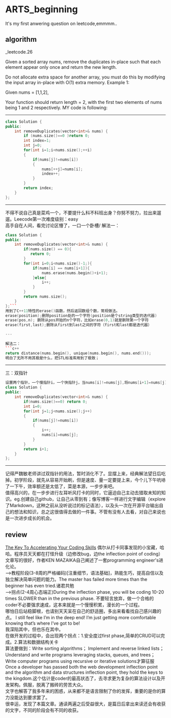 # ARTS_beginning
It's my first anwering question on leetcode,emmmm..

## algorithm
_leetcode.26

Given a sorted array nums, remove the duplicates in-place such that each element appear only once and return the new length.

Do not allocate extra space for another array, you must do this by modifying the input array in-place with O(1) extra memory.
Example 1:

Given nums = [1,1,2],

Your function should return length = 2, with the first two elements of nums being 1 and 2 respectively.
MY code  is following:

---
```c++
class Solution {
public:
    int removeDuplicates(vector<int>& nums) {
        if (nums.size()==0 )return 0;
        int index=1;
        int j=0;
        for(int i=1;i<nums.size();++i)
        {
            if(nums[j]!=nums[i])
            {
                nums[++j]=nums[i];
                index++;
            }
        }
        return index;
    }
};
```
---
不得不说自己真是菜鸡一个，不要提什么科不科班出身？你努不努力，拉出来遛遛。Leecode第一次难度级别：easy     
高手自在人间，看完讨论区懵了，一口一个卧槽/
解法一：
```c++
class Solution {
public:
    int removeDuplicates(vector<int>& nums) {
        if(nums.size() == 0){
           return 0; 
        }
        for(int i=0;i<nums.size()-1;){
            if(nums[i] == nums[i+1]){
                nums.erase(nums.begin()+i+1);
            }else{
                i++;
            }
        }
        return nums.size();
    }
};```
用到了C++11特性的erase()函数，然后返回数组个数，常规做法。
erase(position);删除position处的一个字符(position是个string类型的迭代器)    
erase(pos,n); 删除从pos开始的n个字符，比如erase(0,1)就是删除第一个字符     
erase(first,last);删除从first到last之间的字符（first和last都是迭代器）   

---
     
解法二：
```c++
return distance(nums.begin(), unique(nums.begin(), nums.end()));
明白了无所不用其极是什么，把STL标准库用到了极致；
```

---

三：双指针
```c++
设置两个指针，一个慢指针i，一个快指针j，当nums[i]!=nums[j],将nums[i+1]=nums[j]。
class Solution {
public:
    int removeDuplicates(vector<int>& nums) {
        if(nums.size()==0) return 0;
        int i=0;
        for(int j=1;j<nums.size();j++)
        {
            if(nums[j]!=nums[i])
            {
                i++;
                nums[i]=nums[j];
            }
        }
        return i+1;
    }
};
```
---
   记得严魏敏老师讲过双指针的用法，暂时消化不了。显摆上来，经典解法望日后吃掉。初学阶段，就先从容易开始刷，但是速度、量一定要提上来，今个儿下午吭哧了一下午，效率额还是太低了，菜是本源，一步步来吧。    
   值得高兴的，在一步步进行左耳听风打卡的同时，它逼迫自己主动去猎取未知的知识。eg.创建自己github，让自己从零到有；像写博客一样进行文字编辑（explore了Markdown，这种之前从没听说过的标记语法），以及头一次在开源平台输出自己的想法和知识，总之这很值得去做的一件事。不管有没有人去看，对自己来说也是一次进步成长的机会。

## review
[The Key To Accelerating Your Coding Skills](http://blog.thefirehoseproject.com/posts/learn-to-code-and-be-self-reliant/)
偶尔从打卡同事发现的小宝藏，哈哈。程序员天天都在打怪升级（边修改bug，边the inflection point of coding）     
文章写的很好，作者KEN MAZAIKA自己阐述了一套programming engineer's进化论。      
-->教程阶段(3-8周的严格编码)[注重细节，语法基础]，熟能生巧，提高自信以及独立解决简单问题的能力。The master has failed more times than the beginner has even tried.诸君共勉     
-->拐点(2-4周心态端正)During the inflection phase, you will be coding 10-20 times SLOWER than in the previous phase.
不要轻言放弃，做一个合格的coder不必要强求速成，这本来就是一个慢慢积累，漫长的一个过程。    
哪怕日后站稳脚根，也请别天天呆在自己的舒适圈，多出来看看找自己感兴趣的点。
I still feel like I’m in the deep end! I’m just getting more comfortable knowing that’s where I’ve got to be!  
我深陷其中，但也乐在其中。     
在做开发的过程中，会出现两个拐点：1.安全度过first phase,简单的CRUD可以完成。2.算法和数据结构关卡    
算法要做到：Write sorting algorithms；
Implement and reverse linked lists；
Understand and write programs leveraging stacks, queues, and trees；
Write computer programs using recursive or iterative solutions才算征服     
Once a developer has passed both the web development inflection point and the algorithm and data structures inflection point, they hold the keys to the kingdom.这个估计是coder的最高状态了，去寻求更为复杂的算法设计以及开发架构。佩服，脱离了搬砖的劳苦大众。      
文字也解答了我多年来的困惑，从来都不是语言限制了你的发挥，重要的是你的算力没能达到要求罢了。    
很幸运，发现了本篇文章。通读两遍之后受益很大，是篇日后拿出来读还会有收获的文字，不同的阶段会有不同的收获。
